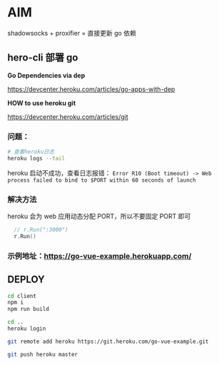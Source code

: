 # AIM

shadowsocks + proxifier = 直接更新 go 依赖

## hero-cli 部署 go

**Go Dependencies via dep**

https://devcenter.heroku.com/articles/go-apps-with-dep

**HOW to use heroku git**

https://devcenter.heroku.com/articles/git

### 问题：

```sh
# 查看heroku日志
heroku logs --tail
```

heroku 启动不成功，查看日志报错：
`Error R10 (Boot timeout) -> Web process failed to bind to $PORT within 60 seconds of launch`

### 解决方法

heroku 会为 web 应用动态分配 PORT，所以不要固定 PORT 即可

```go
  // r.Run(":3000")
  r.Run()
```

### 示例地址：https://go-vue-example.herokuapp.com/


## DEPLOY

```sh
cd client
npm i
npm run build

cd ..
heroku login

git remote add heroku https://git.heroku.com/go-vue-example.git

git push heroku master
```